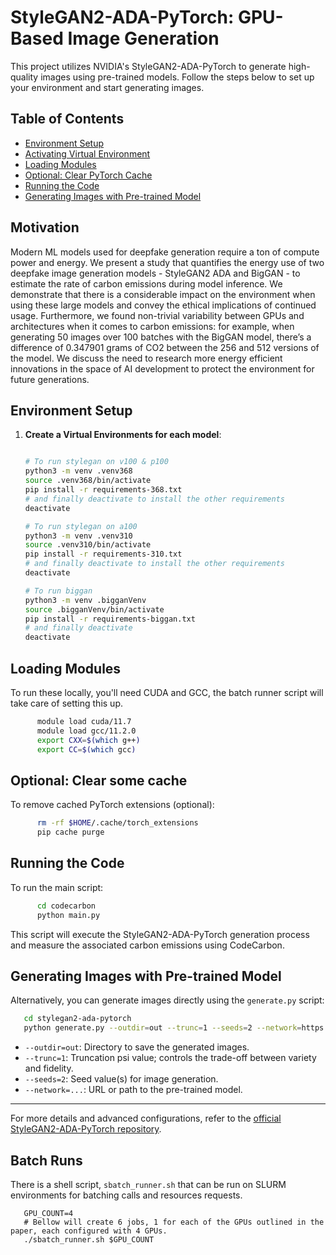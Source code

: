 # StyleGAN2-ADA-PyTorch: GPU-Based Image Generation

This project utilizes NVIDIA's StyleGAN2-ADA-PyTorch to generate high-quality images using pre-trained models. Follow the steps below to set up your environment and start generating images.

## Table of Contents

- [Environment Setup](#environment-setup)
- [Activating Virtual Environment](#activating-virtual-environment)
- [Loading Modules](#loading-modules)
- [Optional: Clear PyTorch Cache](#optional-clear-pytorch-cache)
- [Running the Code](#running-the-code)
- [Generating Images with Pre-trained Model](#generating-images-with-pre-trained-model)

## Motivation
Modern ML models used for deepfake generation require a ton of compute power and energy. We present a study that quantifies the
energy use of two deepfake image generation
models - StyleGAN2 ADA and BigGAN - to
estimate the rate of carbon emissions during
model inference. We demonstrate that there is
a considerable impact on the environment when
using these large models and convey the ethical implications of continued usage. Furthermore, we found non-trivial variability between
GPUs and architectures when it comes to carbon emissions: for example, when generating
50 images over 100 batches with the BigGAN
model, there’s a difference of 0.347901 grams
of CO2 between the 256 and 512 versions of
the model. We discuss the need to research
more energy efficient innovations in the space
of AI development to protect the environment
for future generations.

## Environment Setup

1. **Create a Virtual Environments for each model**:

   ```bash
   
   # To run stylegan on v100 & p100
   python3 -m venv .venv368
   source .venv368/bin/activate
   pip install -r requirements-368.txt
   # and finally deactivate to install the other requirements
   deactivate
   
   # To run stylegan on a100
   python3 -m venv .venv310
   source .venv310/bin/activate
   pip install -r requirements-310.txt
   # and finally deactivate to install the other requirements
   deactivate
   
   # To run biggan
   python3 -m venv .bigganVenv
   source .bigganVenv/bin/activate
   pip install -r requirements-biggan.txt
   # and finally deactivate
   deactivate
   ```

## Loading Modules

To run these locally, you'll need CUDA and GCC, the batch runner script will take care of setting this up.

   ```bash
         module load cuda/11.7
         module load gcc/11.2.0
         export CXX=$(which g++)
         export CC=$(which gcc)
   ```

## Optional: Clear some cache

To remove cached PyTorch extensions (optional):

   ```bash
         rm -rf $HOME/.cache/torch_extensions
         pip cache purge
   ```

## Running the Code

To run the main script:

   ```bash
         cd codecarbon
         python main.py
   ```

This script will execute the StyleGAN2-ADA-PyTorch generation process and measure the associated carbon emissions using CodeCarbon.

## Generating Images with Pre-trained Model

Alternatively, you can generate images directly using the `generate.py` script:

   ```bash
      cd stylegan2-ada-pytorch
      python generate.py --outdir=out --trunc=1 --seeds=2 --network=https://nvlabs-fi-cdn.nvidia.com/stylegan2-ada-pytorch/pretrained/metfaces.pkl
   ```

- `--outdir=out`: Directory to save the generated images.
- `--trunc=1`: Truncation psi value; controls the trade-off between variety and fidelity.
- `--seeds=2`: Seed value(s) for image generation.
- `--network=...`: URL or path to the pre-trained model.

---

For more details and advanced configurations, refer to the [official StyleGAN2-ADA-PyTorch repository](https://github.com/NVlabs/stylegan2-ada-pytorch).

## Batch Runs

There is a shell script, `sbatch_runner.sh` that can be run on SLURM environments for batching calls and resources 
requests. 

```shell
   GPU_COUNT=4
   # Bellow will create 6 jobs, 1 for each of the GPUs outlined in the paper, each configured with 4 GPUs.
   ./sbatch_runner.sh $GPU_COUNT
```
